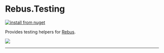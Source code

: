 # Rebus.Testing

[![install from nuget](https://img.shields.io/nuget/v/Rebus.Testing.svg?style=flat-square)](https://www.nuget.org/packages/Rebus.Testing)

Provides testing helpers for [Rebus](https://github.com/rebus-org/Rebus).

![](https://raw.githubusercontent.com/rebus-org/Rebus/master/artwork/little_rebusbus2_copy-200x200.png)

---

